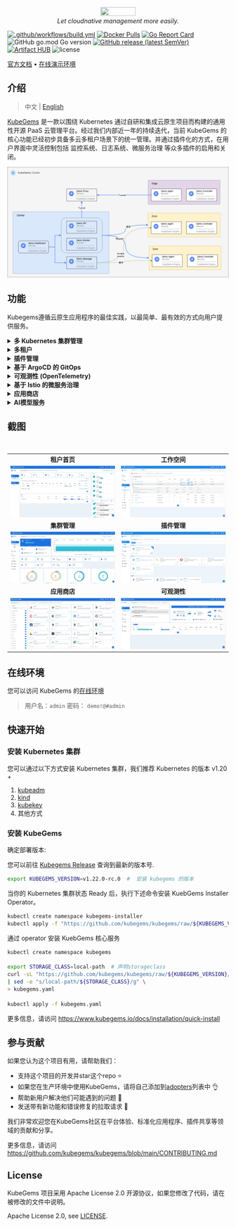 <div style="text-align: center"></div>
  <p align="center">
  <img src="https://www.kubegems.io/img/logo.svg" width="40%" height="40%">
      <br>
      <i>Let cloudnative management more easily.</i>
  </p>
</div>

[![.github/workflows/build.yml](https://github.com/kubegems/kubegems/actions/workflows/build.yml/badge.svg)](https://github.com/kubegems/kubegems/actions/workflows/build.yml)
[![Docker Pulls](https://img.shields.io/docker/pulls/kubegems/kubegems.svg?maxAge=604800)](https://hub.docker.com/r/kubegems/kubegems)
[![Go Report Card](https://goreportcard.com/badge/github.com/kubegems/kubegems)](https://goreportcard.com/report/github.com/kubegems/kubegems)
![GitHub go.mod Go version](https://img.shields.io/github/go-mod/go-version/kubegems/kubegems?logo=go)
[![GitHub release (latest SemVer)](https://img.shields.io/github/v/release/kubegems/kubegems?logo=github&sort=semver)](https://github.com/kubegems/kubegems/releases/latest)
[![Artifact HUB](https://img.shields.io/endpoint?url=https://artifacthub.io/badge/repository/kubegems)](https://artifacthub.io/packages/search?repo=kubegems)
![license](https://img.shields.io/github/license/kubegems/kubegems)

[官方文档](https://kubegems.io) • [在线演示环境](https://demo.kubegems.io)

## 介绍

> 中文 | [English](README.md)

[KubeGems](https://kubegems.io) 是一款以围绕 Kubernetes 通过自研和集成云原生项目而构建的通用性开源 PaaS 云管理平台。经过我们内部近一年的持续迭代，当前 KubeGems 的核心功能已经初步具备多云多租户场景下的统一管理。并通过插件化的方式，在用户界面中灵活控制包括 监控系统、日志系统、微服务治理 等众多插件的启用和关闭。
<p align="center">
<img src="https://github.com/kubegems/.github/blob/master/static/image/cluster.drawio.png?raw=true">
</p>

## 功能

Kubegems遵循云原生应用程序的最佳实践，以最简单、最有效的方式向用户提供服务。

<details>
  <summary><b> 多 Kubernetes 集群管理</b></summary>
</details>

<details>
  <summary><b>多租户</b></summary>
</details>

<details>
  <summary><b>插件管理</b></summary>
</details>

<details>
  <summary><b>基于 ArgoCD 的 GitOps</b></summary>
</details>

<details>
  <summary><b> 可观测性 (OpenTelemetry)</b></summary>
</details>

<details>
  <summary><b>基于 Istio 的微服务治理</b></summary>
</details>

<details>
  <summary><b>应用商店</b></summary>
</details>

<details>
  <summary><b> AI模型服务</b></summary>
</details>

## 截图

<br/>
<table>
    <tr>
      <td width="50%" align="center"><b>租户首页</b></td>
      <td width="50%" align="center"><b>工作空间</b></td>
    </tr>
    <tr>
        <td width="50%" align="center"><img src="https://github.com/kubegems/.github/blob/master/static/image/tenant.jpg?raw=true"></td>
        <td width="50%" align="center"><img src="https://github.com/kubegems/.github/blob/master/static/image/workspace.jpg?raw=true"></td>
    </tr>
    <tr>
      <td width="50%" align="center"><b>集群管理</b></td>
      <td width="50%" align="center"><b>插件管理</b></td>
    </tr>
        <td width="50%" align="center"><img src="https://github.com/kubegems/.github/blob/master/static/image/cluster.jpg?raw=true"></td>
        <td width="50%" align="center"><img src="https://github.com/kubegems/.github/blob/master/static/image/plugins.jpg?raw=true"></td>
    <tr>
    </tr>
    <tr>
      <td width="50%" align="center"><b>应用商店</b></td>
      <td width="50%" align="center"><b>可观测性</b></td>
    </tr>
        <td width="50%" align="center"><img src="https://github.com/kubegems/.github/blob/master/static/image/appstore.jpg?raw=true"></td>
        <td width="50%" align="center"><img src="https://github.com/kubegems/.github/blob/master/static/image/observability.jpg?raw=true"></td>
    <tr>
    </tr>
</table>

## 在线环境

您可以访问 KubeGems 的[在线环境](https://demo.kubegems.io)

> 用户名：`admin`   密码： `demo!@#admin`

## 快速开始

### 安装 Kubernetes 集群

您可以通过以下方式安装 Kubernetes 集群，我们推荐 Kubernetes 的版本 v1.20 +

1. [kubeadm](https://kubernetes.io/docs/setup/production-environment/tools/kubeadm/create-cluster-kubeadm/)
2. [kind](https://kind.sigs.k8s.io/)
3. [kubekey](https://github.com/kubesphere/kubekey)
4. 其他方式

### 安装 KubeGems

确定部署版本:

您可以前往 [Kubegems Release](https://github.com/kubegems/kubegems/tags) 查询到最新的版本号.

```sh
export KUBEGEMS_VERSION=v1.22.0-rc.0  #  安装 kubegems 的版本
```

当你的 Kubernetes 集群状态 Ready 后，执行下述命令安装 KuebGems Installer Operator。

```sh
kubectl create namespace kubegems-installer
kubectl apply -f "https://github.com/kubegems/kubegems/raw/${KUBEGEMS_VERSION}/deploy/installer.yaml"
```

通过 operator 安装 KuebGems 核心服务

```sh
kubectl create namespace kubegems

export STORAGE_CLASS=local-path  # 声明storageclass
curl -sL "https://github.com/kubegems/kubegems/raw/${KUBEGEMS_VERSION}/deploy/kubegems.yaml" \
| sed -e "s/local-path/${STORAGE_CLASS}/g" \
> kubegems.yaml

kubectl apply -f kubegems.yaml
```

更多信息，请访问 <https://www.kubegems.io/docs/installation/quick-install>

## 参与贡献

如果您认为这个项目有用，请帮助我们：

- 支持这个项目的开发并star这个repo ⭐
- 如果您在生产环境中使用KubeGems，请将自己添加到[adopters](./ADOPTERS.md)列表中 👌
- 帮助新用户解决他们可能遇到的问题 🙋
- 发送带有新功能和错误修复的拉取请求 🚀

我们非常欢迎您在KubeGems社区在平台体验、标准化应用程序、插件共享等领域的贡献和分享。

更多信息，请访问 <https://github.com/kubegems/kubegems/blob/main/CONTRIBUTING.md>

## License

KubeGems 项目采用 Apache License 2.0 开源协议，如果您修改了代码，请在被修改的文件中说明。

Apache License 2.0, see [LICENSE](https://github.com/kubegems/kubegems/blob/main/LICENSE).
